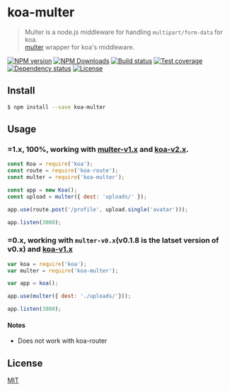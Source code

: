 # koa-multer

> Multer is a node.js middleware for handling `multipart/form-data` for koa.  
> [multer] wrapper for koa's middleware.

[![NPM version][npm-img]][npm-url]
[![NPM Downloads][downloads-image]][npm-url]
[![Build status][travis-img]][travis-url]
[![Test coverage][coveralls-img]][coveralls-url]
[![Dependency status][david-img]][david-url]
[![License][license-img]][license-url]


## Install

```sh
$ npm install --save koa-multer
```

## Usage

### **=1.x**, **100%**, working with [multer-v1.x](https://github.com/expressjs/multer) and [koa-v2.x](https://github.com/koajs/koa/tree/v2.x).

```js
const Koa = require('koa');
const route = require('koa-route');
const multer = require('koa-multer');

const app = new Koa();
const upload = multer({ dest: 'uploads/' });

app.use(route.post('/profile', upload.single('avatar')));

app.listen(3000);
```

### **=0.x**, working with `multer-v0.x`(v0.1.8 is the latset version of v0.x) and [koa-v1.x](https://github.com/koajs/koa)

```js
var koa = require('koa');
var multer = require('koa-multer');

var app = koa();

app.use(multer({ dest: './uploads/'}));

app.listen(3000);
```
#### Notes
- Does not work with koa-router

## License

  [MIT](LICENSE)


[npm-img]: https://img.shields.io/npm/v/koa-multer.svg?style=flat-square
[npm-url]: https://npmjs.org/package/koa-multer
[travis-img]: https://img.shields.io/travis/koa-modules/multer.svg?style=flat-square
[travis-url]: https://travis-ci.org/koa-modules/multer
[coveralls-img]: https://img.shields.io/coveralls/koa-modules/multer.svg?style=flat-square
[coveralls-url]: https://coveralls.io/r/koa-modules/multer?branch=master
[license-img]: https://img.shields.io/badge/license-MIT-green.svg?style=flat-square
[license-url]: LICENSE
[david-img]: https://img.shields.io/david/koa-modules/multer.svg?style=flat-square
[david-url]: https://david-dm.org/koa-modules/multer
[downloads-image]: https://img.shields.io/npm/dm/koa-multer.svg?style=flat-square
[multer]: https://github.com/expressjs/multer
